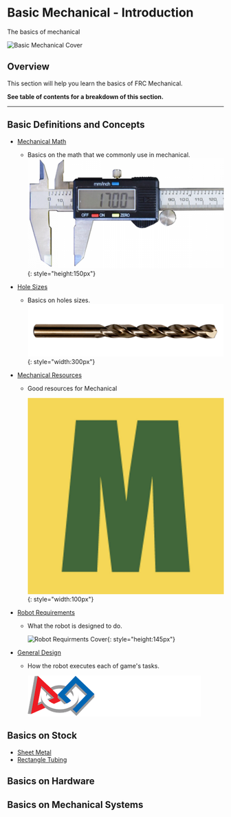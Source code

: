 <!-- This page was contributed by:  -->
# Basic Mechanical - Introduction

The basics of mechanical

<!-- Add a page image to make it pretty! -->
![Basic Mechanical Cover](../assets/images/Basic%20Mechanical%20Intro/2018RobotStill1.png)

## Overview

This section will help you learn the basics of FRC Mechanical.

**See table of contents for a breakdown of this section.**

***

## Basic Definitions and Concepts

- [Mechanical Math](../Core%20Concepts/Mechanical_Math.md)
    - Basics on the math that we commonly use in mechanical.
![calps](../assets/images/stock/calipers.png){: style="height:150px"}

- [Hole Sizes](../Core%20Concepts/Hole_Sizes.md)  
    - Basics on holes sizes.  
![bit](../assets/images/stock/drill_bit.png){: style="width:300px"}

- [Mechanical Resources](../Core%20Concepts/Resources.md)  
    - Good resources for Mechanical  
  
        ![McMaster Logo](../assets/images/Basic%20Mechanical%20Intro/mcmaster.png){: style="width:100px"}

- [Robot Requirements](../Core%20Concepts/../Core%20Concepts/Robot%20Requirements.md)  
    - What the robot is designed to do. 
   
        ![Robot Requirments Cover](../assets/images/Basic%20Mechanical%20Intro/2019RobotScoring.png){: style="height:145px"}

- [General Design](../Core%20Concepts/../Core%20Concepts/General%20Robot%20Design.md)
    - How the robot executes each of game's tasks.

        ![Image Title](../assets/images/logos/first.png)

## Basics on Stock

- [Sheet Metal](../Stock/Sheet%20Metal.md)
- [Rectangle Tubing](../Stock/Rectangle%20Tubing.md)

## Basics on Hardware

## Basics on Mechanical Systems
